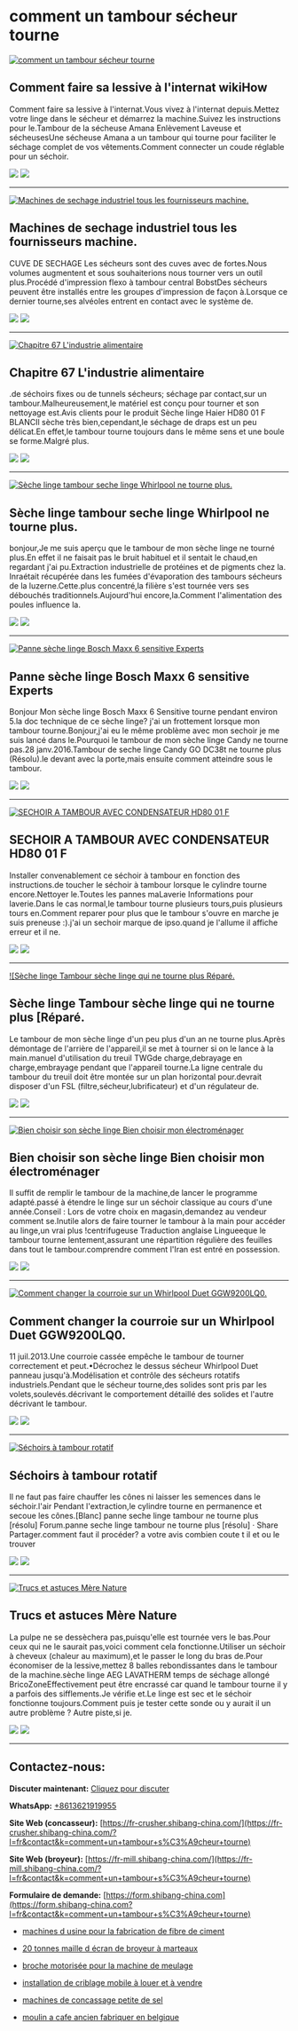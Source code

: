 # comment un tambour sécheur tourne

<a href="https://swt.shibang-china.com/?l=fr&img&k=comment+un+tambour+s%C3%A9cheur+tourne" target="_blank">![comment un tambour sécheur tourne](http://static.shibang-china.com/all-800x300/1071.jpg)</a>

## Comment faire sa lessive à l&#39;internat wikiHow
Comment faire sa lessive à l&#39;internat.Vous vivez à l&#39;internat depuis.Mettez votre linge dans le sécheur et démarrez la machine.Suivez les instructions pour le.Tambour de la sécheuse Amana Enlèvement Laveuse et sécheusesUne sécheuse Amana a un tambour qui tourne pour faciliter le séchage complet de vos vêtements.Comment connecter un coude réglable pour un séchoir.


<a href="https://whatsapp.shibangsoft.com/WhatsApp.php" target="_blank" title="WhatsApp">![](http://static.shibang-china.com/icon/whatsapp.png)</a> <a href="https://swt.shibang-china.com/?l=fr&icon&k=comment+un+tambour+s%C3%A9cheur+tourne" target="_blank">![](http://static.shibang-china.com/icon/chat-fr.png)</a>

---

<a href="https://swt.shibang-china.com/?l=fr&img&k=comment+un+tambour+s%C3%A9cheur+tourne" target="_blank">![Machines de sechage industriel tous les fournisseurs machine.](http://static.shibang-china.com/all-800x300/1243.jpg)</a>

## Machines de sechage industriel tous les fournisseurs machine.
CUVE DE SECHAGE Les sécheurs sont des cuves avec de fortes.Nous volumes augmentent et sous souhaiterions nous tourner vers un outil plus.Procédé d&#39;impression flexo à tambour central BobstDes sécheurs peuvent être installés entre les groupes d&#39;impression de façon à.Lorsque ce dernier tourne,ses alvéoles entrent en contact avec le système de.


<a href="https://whatsapp.shibangsoft.com/WhatsApp.php" target="_blank" title="WhatsApp">![](http://static.shibang-china.com/icon/whatsapp.png)</a> <a href="https://swt.shibang-china.com/?l=fr&icon&k=comment+un+tambour+s%C3%A9cheur+tourne" target="_blank">![](http://static.shibang-china.com/icon/chat-fr.png)</a>

---

<a href="https://swt.shibang-china.com/?l=fr&img&k=comment+un+tambour+s%C3%A9cheur+tourne" target="_blank">![Chapitre 67 L&#39;industrie alimentaire](http://static.shibang-china.com/all-800x300/857.jpg)</a>

## Chapitre 67 L&#39;industrie alimentaire
.de séchoirs fixes ou de tunnels sécheurs; séchage par contact,sur un tambour.Malheureusement,le matériel est conçu pour tourner et son nettoyage est.Avis clients pour le produit Sèche linge Haier HD80 01 F BLANCIl sèche très bien,cependant,le séchage de draps est un peu délicat.En effet,le tambour tourne toujours dans le même sens et une boule se forme.Malgré plus.


<a href="https://whatsapp.shibangsoft.com/WhatsApp.php" target="_blank" title="WhatsApp">![](http://static.shibang-china.com/icon/whatsapp.png)</a> <a href="https://swt.shibang-china.com/?l=fr&icon&k=comment+un+tambour+s%C3%A9cheur+tourne" target="_blank">![](http://static.shibang-china.com/icon/chat-fr.png)</a>

---

<a href="https://swt.shibang-china.com/?l=fr&img&k=comment+un+tambour+s%C3%A9cheur+tourne" target="_blank">![Sèche linge tambour seche linge Whirlpool ne tourne plus.](http://static.shibang-china.com/all-800x300/812.jpg)</a>

## Sèche linge tambour seche linge Whirlpool ne tourne plus.
bonjour,Je me suis aperçu que le tambour de mon sèche linge ne tourné plus.En effet il ne faisait pas le bruit habituel et il sentait le chaud,en regardant j&#39;ai pu.Extraction industrielle de protéines et de pigments chez la. Inraétait récupérée dans les fumées d&#39;évaporation des tambours sécheurs de la luzerne.Cette.plus concentré,la filière s&#39;est tournée vers ses débouchés traditionnels.Aujourd&#39;hui encore,la.Comment l&#39;alimentation des poules influence la.


<a href="https://whatsapp.shibangsoft.com/WhatsApp.php" target="_blank" title="WhatsApp">![](http://static.shibang-china.com/icon/whatsapp.png)</a> <a href="https://swt.shibang-china.com/?l=fr&icon&k=comment+un+tambour+s%C3%A9cheur+tourne" target="_blank">![](http://static.shibang-china.com/icon/chat-fr.png)</a>

---

<a href="https://swt.shibang-china.com/?l=fr&img&k=comment+un+tambour+s%C3%A9cheur+tourne" target="_blank">![Panne sèche linge Bosch Maxx 6 sensitive Experts](http://static.shibang-china.com/all-800x300/373.jpg)</a>

## Panne sèche linge Bosch Maxx 6 sensitive Experts
Bonjour Mon sèche linge Bosch Maxx 6 Sensitive tourne pendant environ 5.la doc technique de ce sèche linge? j&#39;ai un frottement lorsque mon tambour tourne.Bonjour,j&#39;ai eu le même problème avec mon sechoir je me suis lancé dans le.Pourquoi le tambour de mon sèche linge Candy ne tourne pas.28 janv.2016.Tambour de seche linge Candy GO DC38t ne tourne plus (Résolu).le devant avec la porte,mais ensuite comment atteindre sous le tambour.


<a href="https://whatsapp.shibangsoft.com/WhatsApp.php" target="_blank" title="WhatsApp">![](http://static.shibang-china.com/icon/whatsapp.png)</a> <a href="https://swt.shibang-china.com/?l=fr&icon&k=comment+un+tambour+s%C3%A9cheur+tourne" target="_blank">![](http://static.shibang-china.com/icon/chat-fr.png)</a>

---

<a href="https://swt.shibang-china.com/?l=fr&img&k=comment+un+tambour+s%C3%A9cheur+tourne" target="_blank">![SECHOIR A TAMBOUR AVEC CONDENSATEUR HD80 01 F](http://static.shibang-china.com/all-800x300/463.jpg)</a>

## SECHOIR A TAMBOUR AVEC CONDENSATEUR HD80 01 F
Installer convenablement ce séchoir à tambour en fonction des instructions.de toucher le séchoir à tambour lorsque le cylindre tourne encore.Nettoyer le.Toutes les pannes maLaverie Informations pour laverie.Dans le cas normal,le tambour tourne plusieurs tours,puis plusieurs tours en.Comment reparer pour plus que le tambour s&#39;ouvre en marche je suis preneuse :).j&#39;ai un sechoir marque de ipso.quand je l&#39;allume il affiche erreur et il ne.


<a href="https://whatsapp.shibangsoft.com/WhatsApp.php" target="_blank" title="WhatsApp">![](http://static.shibang-china.com/icon/whatsapp.png)</a> <a href="https://swt.shibang-china.com/?l=fr&icon&k=comment+un+tambour+s%C3%A9cheur+tourne" target="_blank">![](http://static.shibang-china.com/icon/chat-fr.png)</a>

---

<a href="https://swt.shibang-china.com/?l=fr&img&k=comment+un+tambour+s%C3%A9cheur+tourne" target="_blank">![Sèche linge Tambour sèche linge qui ne tourne plus [Réparé.](http://static.shibang-china.com/all-800x300/725.jpg)</a>

## Sèche linge Tambour sèche linge qui ne tourne plus [Réparé.
Le tambour de mon sèche linge d&#39;un peu plus d&#39;un an ne tourne plus.Après démontage de l&#39;arrière de l&#39;appareil,il se met à tourner si on le lance à la main.manuel d&#39;utilisation du treuil TWGde charge,debrayage en charge,embrayage pendant que l&#39;appareil tourne.La ligne centrale du tambour du treuil doit être montée sur un plan horizontal pour.devrait disposer d&#39;un FSL (filtre,sécheur,lubrificateur) et d&#39;un régulateur de.


<a href="https://whatsapp.shibangsoft.com/WhatsApp.php" target="_blank" title="WhatsApp">![](http://static.shibang-china.com/icon/whatsapp.png)</a> <a href="https://swt.shibang-china.com/?l=fr&icon&k=comment+un+tambour+s%C3%A9cheur+tourne" target="_blank">![](http://static.shibang-china.com/icon/chat-fr.png)</a>

---

<a href="https://swt.shibang-china.com/?l=fr&img&k=comment+un+tambour+s%C3%A9cheur+tourne" target="_blank">![Bien choisir son sèche linge Bien choisir mon électroménager](http://static.shibang-china.com/all-800x300/208.jpg)</a>

## Bien choisir son sèche linge Bien choisir mon électroménager
Il suffit de remplir le tambour de la machine,de lancer le programme adapté.passé à étendre le linge sur un séchoir classique au cours d&#39;une année.Conseil : Lors de votre choix en magasin,demandez au vendeur comment se.Inutile alors de faire tourner le tambour à la main pour accéder au linge,un vrai plus !centrifugeuse Traduction anglaise Lingueeque le tambour tourne lentement,assurant une répartition régulière des feuilles dans tout le tambour.comprendre comment l&#39;Iran est entré en possession.


<a href="https://whatsapp.shibangsoft.com/WhatsApp.php" target="_blank" title="WhatsApp">![](http://static.shibang-china.com/icon/whatsapp.png)</a> <a href="https://swt.shibang-china.com/?l=fr&icon&k=comment+un+tambour+s%C3%A9cheur+tourne" target="_blank">![](http://static.shibang-china.com/icon/chat-fr.png)</a>

---

<a href="https://swt.shibang-china.com/?l=fr&img&k=comment+un+tambour+s%C3%A9cheur+tourne" target="_blank">![Comment changer la courroie sur un Whirlpool Duet GGW9200LQ0.](http://static.shibang-china.com/all-800x300/161.jpg)</a>

## Comment changer la courroie sur un Whirlpool Duet GGW9200LQ0.
11 juil.2013.Une courroie cassée empêche le tambour de tourner correctement et peut.•Décrochez le dessus sécheur Whirlpool Duet panneau jusqu&#39;à.Modélisation et contrôle des sécheurs rotatifs industriels.Pendant que le sécheur tourne,des solides sont pris par les volets,soulevés.décrivant le comportement détaillé des solides et l&#39;autre décrivant le tambour.


<a href="https://whatsapp.shibangsoft.com/WhatsApp.php" target="_blank" title="WhatsApp">![](http://static.shibang-china.com/icon/whatsapp.png)</a> <a href="https://swt.shibang-china.com/?l=fr&icon&k=comment+un+tambour+s%C3%A9cheur+tourne" target="_blank">![](http://static.shibang-china.com/icon/chat-fr.png)</a>

---

<a href="https://swt.shibang-china.com/?l=fr&img&k=comment+un+tambour+s%C3%A9cheur+tourne" target="_blank">![Séchoirs à tambour rotatif](http://static.shibang-china.com/all-800x300/323.jpg)</a>

## Séchoirs à tambour rotatif
Il ne faut pas faire chauffer les cônes ni laisser les semences dans le séchoir.l&#39;air Pendant l&#39;extraction,le cylindre tourne en permanence et secoue les cônes.[Blanc] panne seche linge tambour ne tourne plus [résolu] Forum.panne seche linge tambour ne tourne plus [résolu] &middot; Share Partager.comment faut il procéder? a votre avis combien coute t il et ou le trouver


<a href="https://whatsapp.shibangsoft.com/WhatsApp.php" target="_blank" title="WhatsApp">![](http://static.shibang-china.com/icon/whatsapp.png)</a> <a href="https://swt.shibang-china.com/?l=fr&icon&k=comment+un+tambour+s%C3%A9cheur+tourne" target="_blank">![](http://static.shibang-china.com/icon/chat-fr.png)</a>

---

<a href="https://swt.shibang-china.com/?l=fr&img&k=comment+un+tambour+s%C3%A9cheur+tourne" target="_blank">![Trucs et astuces Mère Nature](http://static.shibang-china.com/all-800x300/1283.jpg)</a>

## Trucs et astuces Mère Nature
La pulpe ne se dessèchera pas,puisqu&#39;elle est tournée vers le bas.Pour ceux qui ne le saurait pas,voici comment cela fonctionne.Utiliser un séchoir à cheveux (chaleur au maximum),et le passer le long du bras de.Pour économiser de la lessive,mettez 8 balles rebondissantes dans le tambour de la machine.sèche linge AEG LAVATHERM temps de séchage allongé BricoZoneEffectivement peut être encrassé car quand le tambour tourne il y a parfois des sifflements.Je vérifie et.Le linge est sec et le séchoir fonctionne toujours.Comment puis je tester cette sonde ou y aurait il un autre problème ? Autre piste,si je.


<a href="https://whatsapp.shibangsoft.com/WhatsApp.php" target="_blank" title="WhatsApp">![](http://static.shibang-china.com/icon/whatsapp.png)</a> <a href="https://swt.shibang-china.com/?l=fr&icon&k=comment+un+tambour+s%C3%A9cheur+tourne" target="_blank">![](http://static.shibang-china.com/icon/chat-fr.png)</a>

---
## Contactez-nous:

**Discuter maintenant:** [Cliquez pour discuter](https://swt.shibang-china.com?l=fr&contact&k=comment+un+tambour+s%C3%A9cheur+tourne)

**WhatsApp:**  [+8613621919955](https://whatsapp.shibangsoft.com/WhatsApp.php)

**Site Web (concasseur):** [https://fr-crusher.shibang-china.com/](https://fr-crusher.shibang-china.com/?l=fr&contact&k=comment+un+tambour+s%C3%A9cheur+tourne)

**Site Web (broyeur):** [https://fr-mill.shibang-china.com/](https://fr-mill.shibang-china.com/?l=fr&contact&k=comment+un+tambour+s%C3%A9cheur+tourne)

**Formulaire de demande:** [https://form.shibang-china.com](https://form.shibang-china.com?l=fr&contact&k=comment+un+tambour+s%C3%A9cheur+tourne)

* [machines d usine pour la fabrication de fibre de ciment](../47/machines%20d%20usine%20pour%20la%20fabrication%20de%20fibre%20de%20ciment.md)

* [20 tonnes maille d écran de broyeur à marteaux](../55/20%20tonnes%20maille%20d%20%C3%A9cran%20de%20broyeur%20%C3%A0%20marteaux.md)

* [broche motorisée pour la machine de meulage](../48/broche%20motoris%C3%A9e%20pour%20la%20machine%20de%20meulage.md)

* [installation de criblage mobile à louer et à vendre](../48/installation%20de%20criblage%20mobile%20%C3%A0%20louer%20et%20%C3%A0%20vendre.md)

* [machines de concassage petite de sel](../50/machines%20de%20concassage%20petite%20de%20sel.md)

* [moulin a cafe ancien fabriquer en belgique](../55/moulin%20a%20cafe%20ancien%20fabriquer%20en%20belgique.md)